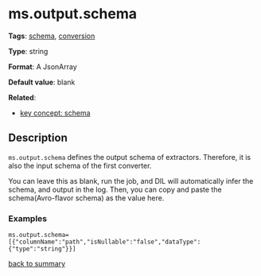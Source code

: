 # ms.output.schema

**Tags**: 
[schema](categories.md#schema-properties), 
[conversion](categories.md#conversion-properties)

**Type**: string

**Format**: A JsonArray

**Default value**: blank

**Related**:
- [key concept: schema](https://github.com/linkedin/data-integration-library/blob/master/docs/concepts/schema.md)

## Description

`ms.output.schema` defines the output schema of extractors. Therefore,
it is also the input schema of the first converter. 

You can leave this as blank, run the job, and DIL will automatically 
infer the schema, and output in the log.
Then, you can copy and paste the schema(Avro-flavor schema) as the value here.

### Examples

`ms.output.schema=[{"columnName":"path","isNullable":"false","dataType":{"type":"string"}}]`
  
[back to summary](summary.md#msoutputschema)